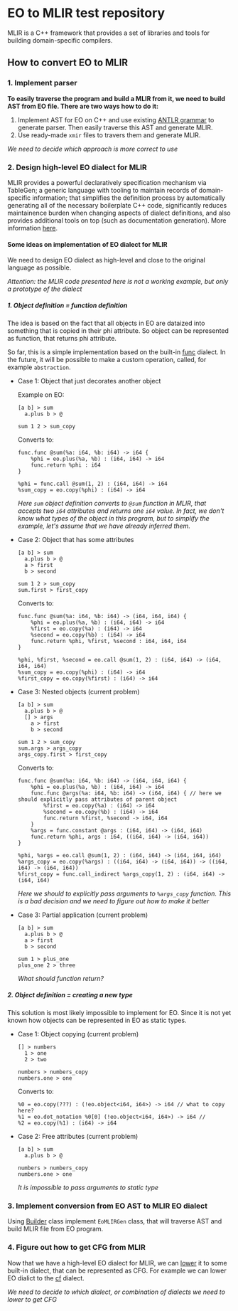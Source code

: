 # EO to MLIR test repository

MLIR is a C++ framework that provides a set of libraries and tools for building domain-specific compilers.

## How to convert EO to MLIR

### 1. Implement parser
**To easily traverse the program and build a MLIR from it, we need to build AST from EO file. 
There are two ways how to do it:**
1. Implement AST for EO on C++ and use existing
[ANTLR grammar](https://github.com/objectionary/eo/blob/master/eo-parser/src/main/antlr4/org/eolang/parser/Program.g4)
to generate parser. Then easily traverse this AST and generate MLIR.
2. Use ready-made `xmir` files to travers them and generate MLIR.

*We need to decide which approach is more correct to use*

### 2. Design high-level EO dialect for MLIR
MLIR provides a powerful declaratively specification mechanism via TableGen; a generic language with tooling to maintain 
records of domain-specific information; that simplifies the definition process by automatically generating all of the 
necessary boilerplate C++ code, significantly reduces maintainence burden when changing aspects of dialect definitions, 
and also provides additional tools on top (such as documentation generation). More information 
[here](https://mlir.llvm.org/docs/DefiningDialects/).
#### Some ideas on implementation of EO dialect for MLIR
We need to design EO dialect as high-level and close to the original language as possible.

*Attention: the MLIR code presented here is not a working example, but only a prototype of the dialect*
##### 1. Object definition = function definition

The idea is based on the fact that all objects in EO are dataized into something that is copied in their phi 
attribute. So object can be represented as function, that returns phi attribute.

So far, this is a simple implementation based on the built-in 
[func](https://mlir.llvm.org/docs/Dialects/Func/#funccall-mlirfunccallop) dialect. In the future, it will be possible 
to make a custom operation, called, for example `abstraction`.

- Case 1: Object that just decorates another object

  Example on EO:
    ```
    [a b] > sum
      a.plus b > @
  
    sum 1 2 > sum_copy
    ```
  Converts to:
    ```
    func.func @sum(%a: i64, %b: i64) -> i64 {
        %phi = eo.plus(%a, %b) : (i64, i64) -> i64
        func.return %phi : i64
    }
    
    %phi = func.call @sum(1, 2) : (i64, i64) -> i64
    %sum_copy = eo.copy(%phi) : (i64) -> i64
    ```
  *Here `sum` object definition converts to `@sum` function in MLIR, that accepts two `i64` attributes and returns one 
`i64` value. In fact, we don't know what types of the object in this program, but to simplify the example, let's assume 
that we have already inferred them.*

- Case 2: Object that has some attributes
    ```
    [a b] > sum
      a.plus b > @
      a > first
      b > second
    
    sum 1 2 > sum_copy
    sum.first > first_copy
    ```
  Converts to:
    ```
    func.func @sum(%a: i64, %b: i64) -> (i64, i64, i64) {
        %phi = eo.plus(%a, %b) : (i64, i64) -> i64
        %first = eo.copy(%a) : (i64) -> i64
        %second = eo.copy(%b) : (i64) -> i64
        func.return %phi, %first, %second : i64, i64, i64
    }
    
    %phi, %first, %second = eo.call @sum(1, 2) : (i64, i64) -> (i64, i64, i64)
    %sum_copy = eo.copy(%phi) : (i64) -> i64
    %first_copy = eo.copy(%first) : (i64) -> i64
    ```

- Case 3: Nested objects (current problem)
    ```
    [a b] > sum
      a.plus b > @
      [] > args
        a > first
        b > second
    
    sum 1 2 > sum_copy
    sum.args > args_copy
    args_copy.first > first_copy
    ```
    Converts to:
    ```
    func.func @sum(%a: i64, %b: i64) -> (i64, i64, i64) {
        %phi = eo.plus(%a, %b) : (i64, i64) -> i64
        func.func @args(%a: i64, %b: i64) -> (i64, i64) { // here we should explicitly pass attributes of parent object
            %first = eo.copy(%a) : (i64) -> i64
            %second = eo.copy(%b) : (i64) -> i64
            func.return %first, %second -> i64, i64
        }
        %args = func.constant @args : (i64, i64) -> (i64, i64)
        func.return %phi, args : i64, ((i64, i64) -> (i64, i64))
    }
    
    %phi, %args = eo.call @sum(1, 2) : (i64, i64) -> (i64, i64, i64)
    %args_copy = eo.copy(%args) : ((i64, i64) -> (i64, i64)) -> ((i64, i64) -> (i64, i64))
    %first_copy = func.call_indirect %args_copy(1, 2) : (i64, i64) -> (i64, i64)
    ```
  *Here we should to explicitly pass arguments to `%args_copy` function. This is a bad decision and we need to figure 
out how to make it better*

- Case 3: Partial application (current problem)
    ```
    [a b] > sum
      a.plus b > @
      a > first
      b > second
    
    sum 1 > plus_one
    plus_one 2 > three
    ```
  *What should function return?*

##### 2. Object definition = creating a new type
This solution is most likely impossible to implement for EO. Since it is not yet known how objects can be represented 
in EO as static types.
- Case 1: Object copying (current problem)

    ```
    [] > numbers
      1 > one
      2 > two
    
    numbers > numbers_copy
    numbers.one > one
    ```
    Converts to:
    ```
    %0 = eo.copy(???) : (!eo.object<i64, i64>) -> i64 // what to copy here?
    %1 = eo.dot_notation %0[0] (!eo.object<i64, i64>) -> i64 // 
    %2 = eo.copy(%1) : (i64) -> i64 
    ```
- Case 2: Free attributes (current problem)
    ```
    [a b] > sum
      a.plus b > @
    
    numbers > numbers_copy
    numbers.one > one
    ```
    *It is impossible to pass arguments to static type*

### 3. Implement conversion from EO AST to MLIR EO dialect
Using [Builder](https://mlir.llvm.org/doxygen/classmlir_1_1Builder.html) class implement `EoMLIRGen` class, that will
traverse AST and build MLIR file from EO program. 

### 4. Figure out how to get CFG from MLIR
Now that we have a high-level EO dialect for MLIR, we can [lower](https://mlir.llvm.org/docs/Tutorials/Toy/Ch-5/) it to 
some built-in dialect, that can be represented as CFG. For example we can lower EO dialict to the 
[cf](https://mlir.llvm.org/docs/Dialects/ControlFlowDialect/#cfassert-mlircfassertop) dialect.

*We need to decide to which dialect, or combination of dialects we need to lower to get CFG*